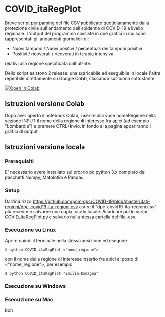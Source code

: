 # COVID_itaRegPlot

Breve script per parsing del file CSV pubblicato quotidianamente dalla protezione civile sull'andamento dell'epidemia di COVID-19 a livello regionale.
L'output del programma consiste in due grafici in cui sono rappresentati gli andamenti giornalieri di:
 
 - Nuovi tamponi / Nuovi positivi / percentuali dei tamponi positivi
 - Positivi / ricoverati / ricoverati in terapia intensiva

relativi alla regione specificata dall'utente.

Dello script esistono 2 release: una scaricabile ed eseguibile in locale l'altra reperibile direttamente su Google Colab, cliccando sull'icona sottostante:

[![Open In Colab](https://colab.research.google.com/assets/colab-badge.svg)](https://colab.research.google.com/drive/1shxxe7AmXR61BY5tYpp3AdYurL-b8Kts?usp=sharing)

## Istruzioni versione Colab 
Dopo aver aperto il notebook Colab, inserire alla voce nomeRegione nella sezione INPUT il nome della regione di interesse fra apici (ad esempio "Lombardia") e premere CTRL+Invio. In fondo alla pagina appariranno i grafici di output



## Istruzioni versione locale

### Prerequisiti
E' necessario avere installato sul proprio pc python 3.x completo dei pacchetti Numpy, Matplotlib e Pandas

### Setup
Dall'indirizzo https://github.com/pcm-dpc/COVID-19/blob/master/dati-regioni/dpc-covid19-ita-regioni.csv aprire il "dpc-covid19-ita-regioni.csv" più recente e salvarne una copia .csv in locale.
Scaricare poi lo script COVID_itaRegPlot.py e salvarlo nella stessa cartella del file .csv.

### Esecuzione su Linux
Aprire quindi il terminale nella stessa posizione ed eseguire
```
$ python COVID_itaRegPlot <"nome_regione">
```
con il nome della regione di interesse inserito fra apici al posto di <"nome_regione">, per esempio
```
$ python COVID_itaRegPlot "Emilia-Romagna"
```
### Esecuzione su Windows
### Esecuzione su Mac
boh

